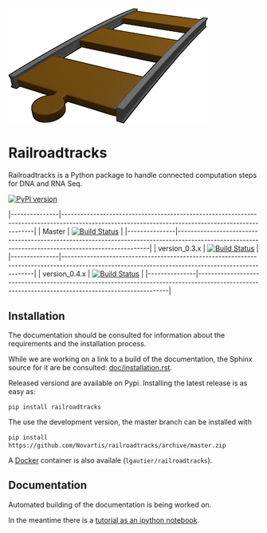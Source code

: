 
<img src="doc/_static/logo_rrt.png" alt="RRT logo" style="width:400px">

Railroadtracks
==============

Railroadtracks is a Python package to handle connected computation steps for DNA and RNA Seq.

[![PyPI version](https://badge.fury.io/py/railroadtracks.svg)](http://badge.fury.io/py/railroadtracks)

|---------------|---------------------------------------------------------------------------------------------------------------------------------------------------|
| Master        | [![Build Status](https://travis-ci.org/Novartis/railroadtracks.svg?branch=master)](https://travis-ci.org/Novartis/railroadtracks/branches)        |
|---------------|---------------------------------------------------------------------------------------------------------------------------------------------------|
| version_0.3.x | [![Build Status](https://travis-ci.org/Novartis/railroadtracks.svg?branch=version_0.3.x)](https://travis-ci.org/Novartis/railroadtracks/branches) |
|---------------|---------------------------------------------------------------------------------------------------------------------------------------------------|
| version_0.4.x | [![Build Status](https://travis-ci.org/Novartis/railroadtracks.svg?branch=version_0.4.x)](https://travis-ci.org/Novartis/railroadtracks/branches) |
|---------------|---------------------------------------------------------------------------------------------------------------------------------------------------|


Installation
------------

The documentation should be consulted for information about the requirements and the installation process.

While we are working on a link to a build of the documentation, the Sphinx source for it
are be consulted: <a href="doc/installation.rst">doc/installation.rst</a>.

Released versiond are available on Pypi. Installing the latest release is as easy as:
```
pip install railroadtracks
```

The use the development version, the master branch can be installed with
```
pip install https://github.com/Novartis/railroadtracks/archive/master.zip
```

A <a href="http://www.docker.io">Docker</a> container is also availale (`lgautier/railroadtracks`).

Documentation
-------------

Automated building of the documentation is being worked on.

In the meantime there is a <a href="http://nbviewer.ipython.org/github/Novartis/railroadtracks/blob/master/doc/notebooks/railroadtracks_tutorial.ipynb"> tutorial as an ipython notebook</a>.


